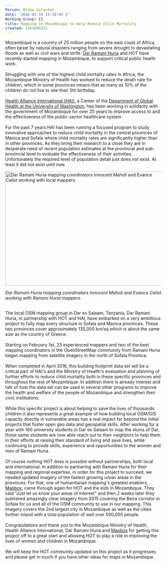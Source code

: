 ```yaml
---
Person: Blake Girardot
date: '2016-02-19 15:38:45 Z'
Working Group: []
title: Mapping in Mozambique to Help Reduce Child Mortality
created: 1455896325
---
```

<p>Mozambique is a country of 25 million people on the east coast of Africa, often beset by natural disasters ranging from severe drought to devastating floods as well as civil wars and strife. <a href="http://ramanihuria.org/" target="_blank">Dar Ramani Huria</a> and HOT have recently started mapping in Mozambique, to support critical public health work.<br><br>Struggling with one of the highest child mortality rates in Africa, the Mozambique Ministry of Health has worked to reduce the death rate for children, which in some provinces means that as many as 10% of the children do not live to see their 5th birthday.<br><br><a href="http://www.healthallianceinternational.org/" target="_blank">Health Alliance International (HAI)</a>, a Center of the <a href="http://globalhealth.washington.edu/" target="_blank">Department of Global Health at the University of Washington</a>, has been working in solidarity with the government of Mozambique for over 25 years to improve access to and the effectiveness of the public-sector healthcare system.<br><br>For the past 7 years HAI has been running a focused program to study innovative approaches to reduce child mortality in the central provinces of Manica and Sofala where child mortality rates are significantly higher than in other provinces. As they bring their research to a close they are in desperate need of recent population estimates at the provincial and sub-provincial level to evaluate the effectiveness of their activities. Unfortunately the required level of population detail just does not exist. At least it did not exist until now.</p><p><img class="image-large" title="Dar Ramani Huria mapping coordinators Innocent Maholi and Evance Calist working with local mappers." src="/sites/default/files/styles/large/public/innocent-and-calist-ramani-.jpg?itok=Xp8GJY5J" alt="Dar Ramani Huria mapping coordinators Innocent Maholi and Evance Calist working with local mappers." height="366" width="510"></p><p><em>Dar Ramani Huria mapping coordinators Innocent Maholi and Evance Calist working with Ramani Huria mappers.</em></p><p><br>The local OSM mapping group in Dar es Salaam, Tanzania, Dar Ramani Huria, in partnership with HOT and HAI, have embarked on a very ambitious project to fully map every structure in Sofala and Manica provinces. These two provinces cover approximately 135,000 km/sq which is about the same size as the country of Greece.<br><br>Starting on February 1st, 23 experienced mappers and two of the best mapping coordinators in the OpenStreetMap community from Ramani Huria began mapping from satellite imagery in the north of Sofala Province.<br><br>When completed in April 2016, this building footprint data set will be a critical part of HAI's and the Ministry of Health's evaluation and planning of further efforts to reduce child mortality both in these specific provinces and throughout the rest of Mozambique. In addition there is already interest and talk of how the data set can be used in several other programs to improve the health and welfare of the people of Mozambique and strengthen their civic institutions.<br><br>While this specific project is about helping to save the lives of thousands children it also represents a great example of how building local OSM/GIS capacity directly in vulnerable areas has a real impact far beyond the initial projects that foster open geo data and geospatial skills. After working for a year with 160 university students in Dar es Salaam to map the slums of Dar, those same students are now able reach out to their neighbors to help them in their efforts at raising their standard of living and save lives, while continuing to provide skills, experience and opportunities to the women and men of Ramani Huria.<br><br>Of course nothing HOT does is possible without partnerships, both local and international. In addition to partnering with Ramani Huria for their mapping and regional expertise, in order for this project to succeed, we needed updated imagery of the fastest growing urban areas in the provinces. For that, one of humanitarian mapping's greatest enablers, <a href="https://www.mapbox.com/" target="_blank">Mapbox</a>, came through again for HOT and the kids in Mozambique. They said "Just let us know your areas of interest" and then 2 weeks later they published amazingly clear imagery from 2015 covering the Beira corridor in Sofala for us and all of the OSM community to use in our mapping. This imagery covers the 2nd largest city in Mozambique as well as the cities further inland with a total population of well over 500,000 people.<br><br>Congratulations and thank you to the Mozambique Ministry of Health, Health Alliance International, Dar Ramani Huria and <a href="https://www.mapbox.com/" target="_blank">Mapbox</a> for getting this project off to a great start and allowing HOT to play a role in improving the lives of women and children in Mozambique.<br><br>We will keep the HOT community updated on this project as it progresses and please get in touch if you have other ideas for maps in Mozambique.</p>
